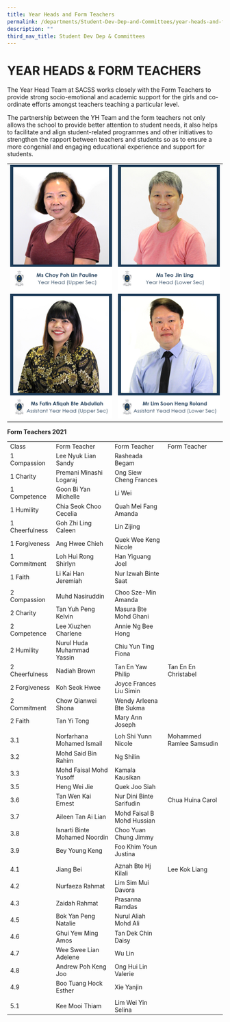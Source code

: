 ```yaml
---
title: Year Heads and Form Teachers
permalink: /departments/Student-Dev-Dep-and-Committees/year-heads-and-form-teachers/
description: ""
third_nav_title: Student Dev Dep & Committees
---
```

# YEAR HEADS & FORM TEACHERS
The Year Head Team at SACSS works closely with the Form Teachers to provide strong socio-emotional and academic support for the girls and co-ordinate efforts amongst teachers teaching a particular level.

The partnership between the YH Team and the form teachers not only allows the school to provide better attention to student needs, it also helps to facilitate and align student-related programmes and other initiatives to strengthen the rapport between teachers and students so as to ensure a more congenial and engaging educational experience and support for students.

|   |   |
|---|---|
| ![](/images/Departments/Student%20Dev%20Dep%20&%20Committees/1_MDM-CHOY-POH-LIN-PAULINE.jpg)  |![](/images/Departments/Student%20Dev%20Dep%20&%20Committees/2_MS-TEO-JIN-LING.jpg)   |
|   ![](/images/Departments/Student%20Dev%20Dep%20&%20Committees/4_MDM-FATIN-AFIQAH.jpg) | ![](/images/Departments/Student%20Dev%20Dep%20&%20Committees/3_MR-LIM-SOON-HENG-ROLAND.jpg)  |

**Form Teachers 2021**

|                |                               |                            |                          |
|----------------|-------------------------------|----------------------------|--------------------------|
| Class          | Form Teacher                  | Form Teacher               | Form Teacher             |
| 1 Compassion   | Lee Nyuk Lian Sandy           | Rasheada Begam             |                          |
| 1 Charity      | Premani Minashi Logaraj       | Ong Siew Cheng Frances     |                          |
| 1 Competence   | Goon Bi Yan Michelle          | Li Wei                     |                          |
| 1 Humility     | Chia Seok Choo Cecelia        | Quah Mei Fang Amanda       |                          |
| 1 Cheerfulness | Goh Zhi Ling Caleen           | Lin Zijing                 |                          |
| 1 Forgiveness  | Ang Hwee Chieh                | Quek Wee Keng Nicole       |                          |
| 1 Commitment   | Loh Hui Rong Shirlyn          | Han Yiguang Joel           |                          |
| 1 Faith        | Li Kai Han Jeremiah           | Nur Izwah Binte Saat       |                          |
|                |                               |                            |                          |
| 2 Compassion   | Muhd Nasiruddin               | Choo Sze-Min Amanda        |                          |
| 2 Charity      | Tan Yuh Peng Kelvin           | Masura Bte Mohd Ghani      |                          |
| 2 Competence   | Lee Xiuzhen Charlene          | Annie Ng Bee Hong          |                          |
| 2 Humility     | Nurul Huda Muhammad Yassin    | Chiu Yun Ting Fiona        |                          |
| 2 Cheerfulness | Nadiah Brown                  | Tan En Yaw Philip          | Tan En En Christabel     |
| 2 Forgiveness  | Koh Seok Hwee                 | Joyce Frances Liu Simin    |                          |
| 2 Commitment   | Chow Qianwei Shona            | Wendy Arleena Bte Sukma    |                          |
| 2 Faith        | Tan Yi Tong                   | Mary Ann Joseph            |                          |
|                |                               |                            |                          |
| 3.1            | Norfarhana Mohamed Ismail     | Loh Shi Yunn Nicole        | Mohammed Ramlee Samsudin |
| 3.2            | Mohd Said Bin Rahim           | Ng Shilin                  |                          |
| 3.3            | Mohd Faisal Mohd Yusoff       | Kamala Kausikan            |                          |
| 3.5            | Heng Wei Jie                  | Quek Joo Siah              |                          |
| 3.6            | Tan Wen Kai Ernest            | Nur Dini Binte Sarifudin   | Chua Huina Carol         |
| 3.7            | Aileen Tan Ai Lian            | Mohd Faisal B Mohd Hussian |                          |
| 3.8            | Isnarti Binte Mohamed Noordin | Choo Yuan Chung Jimmy      |                          |
| 3.9            | Bey Young Keng                | Foo Khim Youn Justina      |                          |
|                |                               |                            |                          |
| 4.1            | Jiang Bei                     | Aznah Bte Hj Kilali        | Lee Kok Liang            |
| 4.2            | Nurfaeza Rahmat               | Lim Sim Mui Davora         |                          |
| 4.3            | Zaidah Rahmat                 | Prasanna Ramdas            |                          |
| 4.5            | Bok Yan Peng Natalie          | Nurul Aliah Mohd Ali       |                          |
| 4.6            | Ghui Yew Ming Amos            | Tan Dek Chin Daisy         |                          |
| 4.7            | Wee Swee Lian Adelene         | Wu Lin                     |                          |
| 4.8            | Andrew Poh Keng Joo           | Ong Hui Lin Valerie        |                          |
| 4.9            | Boo Tuang Hock Esther         | Xie Yanjin                 |                          |
|                |                               |                            |                          |
| 5.1            | Kee Mooi Thiam                | Lim Wei Yin Selina         |                          |